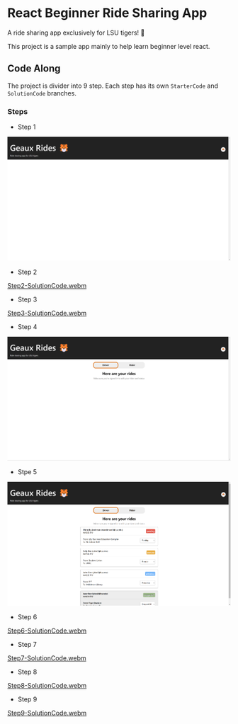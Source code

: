 # React Beginner Ride Sharing App

A ride sharing app exclusively for LSU tigers! 🐯

This project is a sample app mainly to help learn beginner level react.

## Code Along

The project is divider into 9 step. Each step has its own `StarterCode` and `SolutionCode` branches.

### Steps

- Step 1

<img src="documentation/Step1-SolutionCode.png"/>

- Step 2

[Step2-SolutionCode.webm](https://user-images.githubusercontent.com/58085744/216477023-eabbde09-3ed0-4319-ad58-a8dd969d6f81.webm)

- Step 3

[Step3-SolutionCode.webm](https://user-images.githubusercontent.com/58085744/216477123-2da8de0c-f21b-45b6-a124-8f75bac5f4ae.webm)

- Step 4

<img src="documentation/Step4-SolutionCode.png"/>

- Stpe 5

<img src="documentation/Step5-SolutionCode.png"/>

- Step 6

[Step6-SolutionCode.webm](https://user-images.githubusercontent.com/58085744/216477265-2aa28f33-92b1-4808-85fe-912fbfe271d8.webm)

- Step 7

[Step7-SolutionCode.webm](https://user-images.githubusercontent.com/58085744/216477278-3cb7a441-e1b0-4514-99a2-d3ccf0097719.webm)

- Step 8

[Step8-SolutionCode.webm](https://user-images.githubusercontent.com/58085744/216477281-6e5877c5-fbe3-4d2d-8920-67d7b196554a.webm)

- Step 9

[Step9-SolutionCode.webm](https://user-images.githubusercontent.com/58085744/216477295-48e60e34-e36c-466e-afc8-b5edb934d431.webm)
